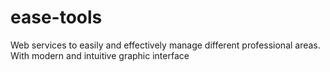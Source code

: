 # ease-tools
Web services to easily and effectively manage different professional areas. With modern and intuitive graphic interface
